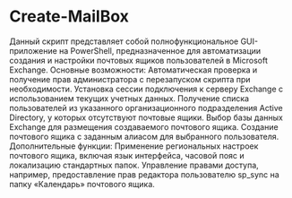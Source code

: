 # Create-MailBox
Данный скрипт представляет собой полнофункциональное GUI-приложение на PowerShell, предназначенное для автоматизации создания и настройки почтовых ящиков пользователей в Microsoft Exchange.
Основные возможности:
Автоматическая проверка и получение прав администратора с перезапуском скрипта при необходимости.
Установка сессии подключения к серверу Exchange с использованием текущих учетных данных.
Получение списка пользователей из указанного организационного подразделения Active Directory, у которых отсутствуют почтовые ящики.
Выбор базы данных Exchange для размещения создаваемого почтового ящика.
Создание почтового ящика с заданным алиасом для выбранного пользователя.
Дополнительные функции:
Применение региональных настроек почтового ящика, включая язык интерфейса, часовой пояс и локализацию стандартных папок.
Управление правами доступа, например, предоставление прав редактора пользователю sp_sync на папку «Календарь» почтового ящика.
